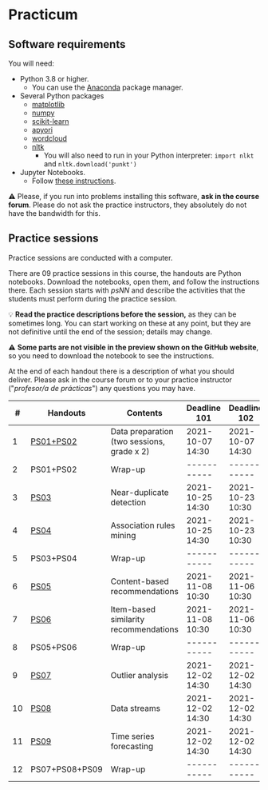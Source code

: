 # Practicum

## Software requirements

You will need:

* Python 3.8 or higher.
   * You can use the [Anaconda](https://www.anaconda.com/products/individual) package manager.
* Several Python packages
   * [matplotlib](https://matplotlib.org/)
   * [numpy](https://numpy.org/)
   * [scikit-learn](https://scikit-learn.org/stable/)
   * [apyori](https://pypi.org/project/apyori/)
   * [wordcloud](https://github.com/amueller/word_cloud)
   * [nltk](https://www.nltk.org/)
      * You will also need to run in your Python interpreter: `import nlkt` and `nltk.download('punkt')`
* Jupyter Notebooks.
   * Follow [these instructions](https://jupyter.org/install.html).

:warning: Please, if you run into problems installing this software, **ask in the course forum**. Please do not ask the practice instructors, they absolutely do not have the bandwidth for this.

## Practice sessions

Practice sessions are conducted with a computer.

There are 09 practice sessions in this course, the handouts are Python notebooks. Download the notebooks, open them, and follow the instructions there. Each session starts with *psNN* and describe the activities that the students must perform during the practice session.

:bulb: **Read the practice descriptions before the session,** as they can be sometimes long. You can start working on these at any point, but they are not definitive until the end of the session; details may change.

:warning: **Some parts are not visible in the preview shown on the GitHub website**, so you need to download the notebook to see the instructions.

At the end of each handout there is a description of what you should deliver. Please ask in the course forum or to your practice instructor ("*profesor/a de prácticas*") any questions you may have.

| # | Handouts                                    | Contents | Deadline 101 |  Deadline 102 | Deadline 103 | 
|---|---------------------------------------------|----------| -----------| -----------| ----------- |
| 1 | [PS01+PS02](ps01_02_data_preparation.ipynb)   | Data preparation (two sessions, grade x 2) | 2021-10-07 14:30 | 2021-10-07 14:30 | 2021-10-11 12:30 | 
| 2 | PS01+PS02                                     | Wrap-up | -----------|----------- |----------- |
| 3 | [PS03](ps03_near_duplicates.ipynb)            | Near-duplicate detection | 2021-10-25 14:30 | 2021-10-23 10:30 | 2021-10-21 14:30 |
| 4 | [PS04](ps04_association_rules.ipynb)          | Association rules mining | 2021-10-25 14:30 | 2021-10-23 10:30 | 2021-10-21 14:30 |
| 5 | PS03+PS04                                     | Wrap-up |----------- | -----------|----------- |
| 6 | [PS05](ps05_content_based_recsys.ipynb)       | Content-based recommendations         | 2021-11-08 10:30 | 2021-11-06 10:30 | 2021-11-09 12:30 |
| 7 | [PS06](ps06_item_based_recsys.ipynb)          | Item-based similarity recommendations | 2021-11-08 10:30 | 2021-11-06 10:30 | 2021-11-09 12:30 |
| 8 | PS05+PS06                                     | Wrap-up | -----------| -----------|----------- |
| 9 | [PS07](ps07_outlier_analysis.ipynb)           | Outlier analysis        | 2021-12-02 14:30 | 2021-12-02 14:30 | 2021-12-06 10:30 |
| 10 | [PS08](ps08_data_streams.ipynb)              | Data streams            | 2021-12-02 14:30 | 2021-12-02 14:30 | 2021-12-06 10:30 |
| 11 | [PS09](ps09_forecasting.ipynb)               | Time series forecasting | 2021-12-02 14:30 | 2021-12-02 14:30 | 2021-12-06 10:30 |
| 12 | PS07+PS08+PS09                               | Wrap-up | -----------|----------- |----------- |
